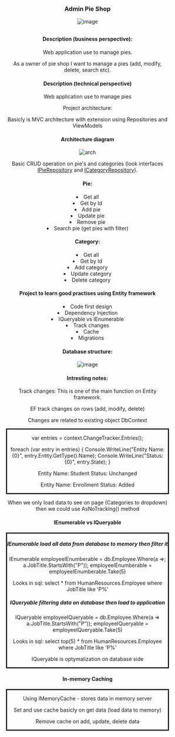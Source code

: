 <!DOCTYPE html>
<html>
<head>
</head>
<body style="margin: auto; text-align: center;">
    <h3>Admin Pie Shop</h3>
    
![image](https://github.com/kadisin/PieShopAdmin/assets/38622355/9f74fe95-f7e8-4639-b035-7333b3561f57)

<div class="container" style="text-align: center; margin: 30px">
<h4>Description (business perspective):</h4>

<p>Web application use to manage pies.</p>

<p>As a owner of pie shop I want to manage a pies (add, modify, delete, search etc).

<h4>Description (technical perspective)</h4>

<p>Web application use to manage pies</p>

<p>Project architecture:</p>

<p>Basicly is MVC architecture with extension using Repositories and ViewModels</p>

<h4>Architecture diagram</h4>

![arch](https://github.com/kadisin/PieShopAdmin/assets/38622355/b6c88b13-5b37-4163-84c3-a3e60c9c01a7)


<p>Basic CRUD operation on pie's and categories (look interfaces <a href="https://github.com/kadisin/PieShopAdmin/blob/master/PieShopAdmin/Models/Repositories/IPieRepository.cs">IPieRepository</a> and <a href="https://github.com/kadisin/PieShopAdmin/blob/master/PieShopAdmin/Models/Repositories/ICategoryRepository.cs">ICategoryRepository</a>).</p>

<h4> Pie:</h4>
<li>Get all</li>
<li>Get by Id</li>
<li>Add pie</li>
<li>Update pie</li>
<li>Remove pie</li>
<li>Search pie (get pies with filter)</li>

<h4>Category:</h4>
<li>Get all</li>
<li>Get by Id</li>
<li>Add category</li>
<li>Update category</li>
<li>Delete category</li>
<p />
<h4>Project to learn good practises using Entity framework</h4>
<p />
<li>Code first design</li>
<li>Dependency Injection</li>
<li>IQueryable vs IEnumerable</li>
<li>Track changes</li>
<li>Cache</li>
<li>Migrations</li>
<p></p>
<h4>Database structure:</h4>

![image](https://github.com/kadisin/PieShopAdmin/assets/38622355/73803411-973a-4359-8255-88682482a2fe) 

<h4>Intresting notes: </h4>
<p>Track changes: This is one of the main function on Entity framework.</p>
<p>EF track changes on rows (add, modify, delete) </p> 
<p>Changes are related to existing object DbContext</p>
<div class="border" style="border-style: solid;">
    <p>var entries = context.ChangeTracker.Entries();</p>
    <p>foreach (var entry in entries) { Console.WriteLine("Entity Name: {0}", entry.Entity.GetType().Name); Console.WriteLine("Status: {0}", entry.State); }</p>
    <p>Entity Name: Student Status: Unchanged</p>
    <p>Entity Name: Enrollment Status: Added</p>
</div>
<p>When we only load data to see on page (Categories to dropdown) then we could use AsNoTracking() method</p>
<h4>IEnumerable vs IQueryable</h4>
<div class="border" style="border-style: solid;">
    <h5>IEnumerable load all data from database to memory then filter it</h5>
    <p>IEnumerable employeeIEnumberable = db.Employee.Where(a =>; a.JobTitle.StartsWith("P")); employeeIEnumberable = employeeIEnumberable.Take(5)</p>
    <p>Looks in sql: select * from HumanResources.Employee where JobTitle like 'P%'</p>
    <h5>IQueryable filtering data on database then load to application</h5>
    <p>IQueryable employeeIQueryable = db.Employee.Where(a => a.JobTitle.StartsWith("P")); employeeIQueryable = employeeIQueryable.Take(5)</p>
    <p>Looks in sql: select top(5) * from HumanResources.Employee where JobTitle like 'P%'</p>
    <p>IQueryable is optymalization on database side</p>
</div>
<h4>In-memory Caching</h4>
<div class="border" style="border-style: solid;">
    <p>Using IMemoryCache - stores data in memory server</p>
    <p>Set and use cache basicly on get data (load data to memory)</p>
    <p>Remove cache on add, update, delete data</p>
</div>
</div>
</body>
</html>
